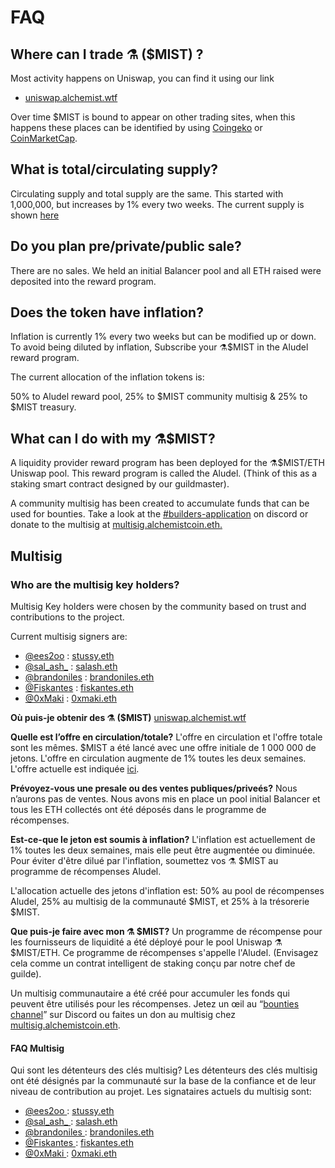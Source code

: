# FAQ

## **Where can I trade ⚗️ \($MIST\) ?**

Most activity happens on Uniswap, you can find it using our link

* [uniswap.alchemist.wtf](http://uniswap.alchemist.wtf)

Over time $MIST is bound to appear on other trading sites, when this happens these places can be identified by using [Coingeko](https://www.coingecko.com/en/coins/alchemist) or [CoinMarketCap](https://coinmarketcap.com/currencies/alchemist/).

## **What is total/circulating supply?**

Circulating supply and total supply are the same. This started with 1,000,000, but increases by 1% every two weeks. The current supply is shown [here](https://etherscan.io/token/0x88acdd2a6425c3faae4bc9650fd7e27e0bebb7ab)

## **Do you plan pre/private/public sale?**

There are no sales. We held an initial Balancer pool and all ETH raised were deposited into the reward program.

## **Does the token have inflation?**

Inflation is currently 1% every two weeks but can be modified up or down. To avoid being diluted by inflation, Subscribe your ⚗️$MIST in the Aludel reward program.

The current allocation of the inflation tokens is:

50% to Aludel reward pool, 25% to $MIST community multisig & 25% to $MIST treasury.

## **What can I do with my ⚗️$MIST?**

A liquidity provider reward program has been deployed for the ⚗️$MIST/ETH Uniswap pool. This reward program is called the Aludel. \(Think of this as a staking smart contract designed by our guildmaster\).

A community multisig has been created to accumulate funds that can be used for bounties. Take a look at the [\#builders-application](https://discord.gg/92hQDCw25u) on discord or donate to the multisig at [multisig.alchemistcoin.eth.](https://etherscan.io/address/multisig.alchemistcoin.eth)

## **Multisig**

### **Who are the multisig key holders?**

Multisig Key holders were chosen by the community based on trust and contributions to the project.

Current multisig signers are:

* [@ees2oo](https://twitter.com/ees2oo) : [stussy.eth](https://etherscan.io/address/stussy.eth)
* [@sal\_ash\_](https://twitter.com/sal_ash_) : [salash.eth](https://etherscan.io/address/salash.eth)
* [@brandoniles](https://twitter.com/brandoniles) : [brandoniles.eth](https://etherscan.io/address/brandoniles.eth)
* [@Fiskantes](https://twitter.com/Fiskantes) : [fiskantes.eth](https://etherscan.io/address/fiskantes.eth)
* [@0xMaki](https://twitter.com/0xMaki) : [0xmaki.eth](https://etherscan.io/address/0xmaki.eth)



**Où puis-je obtenir des ⚗️ \($MIST\)** [uniswap.alchemist.wtf](http://uniswap.alchemist.wtf/)

**Quelle est l’offre en circulation/totale?** L'offre en circulation et l'offre totale sont les mêmes. $MIST a été lancé avec une offre initiale de 1 000 000 de jetons. L'offre en circulation augmente de 1% toutes les deux semaines. L'offre actuelle est indiquée [ici](https://etherscan.io/token/0x88acdd2a6425c3faae4bc9650fd7e27e0bebb7ab).

**Prévoyez-vous une presale ou des ventes publiques/priveés?** Nous n’aurons pas de ventes. Nous avons mis en place un pool initial Balancer et tous les ETH collectés ont été déposés dans le programme de récompenses.

**Est-ce-que le jeton est soumis à inflation?** L'inflation est actuellement de 1% toutes les deux semaines, mais elle peut être augmentée ou diminuée. Pour éviter d'être dilué par l'inflation, soumettez vos ⚗️ $MIST au programme de récompenses Aludel.

L'allocation actuelle des jetons d'inflation est: 50% au pool de récompenses Aludel, 25% au multisig de la communauté $MIST, et 25% à la trésorerie $MIST.

**Que puis-je faire avec mon ⚗️ $MIST?** Un programme de récompense pour les fournisseurs de liquidité a été déployé pour le pool Uniswap ⚗️ $MIST/ETH. Ce programme de récompenses s'appelle l'Aludel. \(Envisagez cela comme un contrat intelligent de staking conçu par notre chef de guilde\).

Un multisig communautaire a été créé pour accumuler les fonds qui peuvent être utilisés pour les récompenses. Jetez un œil au “[bounties channel](https://discord.gg/92hQDCw25u)” sur Discord ou faites un don au multisig chez [multisig.alchemistcoin.eth](https://etherscan.io/address/multisig.alchemistcoin.eth).

#### FAQ Multisig

Qui sont les détenteurs des clés multisig? Les détenteurs des clés multisig ont été désignés par la communauté sur la base de la confiance et de leur niveau de contribution au projet. Les signataires actuels du multisig sont:

* [@ees2oo ](https://twitter.com/ees2oo): [stussy.eth](https://etherscan.io/address/stussy.eth)
* [@sal_ash_ ](https://twitter.com/sal_ash_): [salash.eth](https://etherscan.io/address/salash.eth)
* [@brandoniles ](https://twitter.com/brandoniles): [brandoniles.eth](https://etherscan.io/address/brandoniles.eth)
* [@Fiskantes ](https://twitter.com/Fiskantes): [fiskantes.eth](https://etherscan.io/address/fiskantes.eth)
* [@0xMaki ](https://twitter.com/0xMaki): [0xmaki.eth](https://etherscan.io/address/0xmaki.eth)



